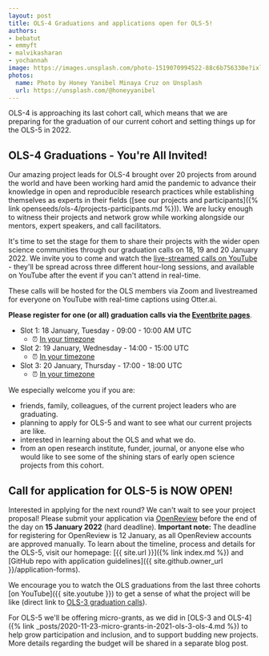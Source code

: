 ```yaml
---
layout: post
title: OLS-4 Graduations and applications open for OLS-5!
authors:
- bebatut
- emmyft
- malvikasharan
- yochannah
image: https://images.unsplash.com/photo-1519070994522-88c6b756330e?ixlib=rb-1.2.1&ixid=MnwxMjA3fDB8MHxwaG90by1wYWdlfHx8fGVufDB8fHx8&auto=format&fit=crop&w=1597&q=80
photos:
  name: Photo by Honey Yanibel Minaya Cruz on Unsplash
  url: https://unsplash.com/@honeyyanibel
---
```


OLS-4 is approaching its last cohort call, which means that we are preparing for the graduation of our current cohort 
and setting things up for the OLS-5 in 2022.

## OLS-4 Graduations - You're All Invited!

Our amazing project leads for OLS-4 brought over 20 projects from around the world and have been working hard amid the pandemic to advance their knowledge in open and reproducible research practices while establishing themselves 
as experts in their fields ([see our projects and participants]({% link openseeds/ols-4/projects-participants.md %})). 
We are lucky enough to witness their projects and network grow while working alongside our mentors, expert speakers, 
and call facilitators.

It's time to set the stage for them to share their projects with the wider open science communities through our graduation calls on 18, 19 and 20 January 2022.
We invite you to come and watch the [live-streamed calls on YouTube]({{site.youtube}}) - they'll be spread across three different 
hour-long sessions, and available on YouTube after the event if you can't attend in real-time. 

These calls will be hosted for the OLS members via Zoom and livestreamed for everyone on YouTube with real-time captions using Otter.ai.

**Please register for one (or all) graduation calls via the [Eventbrite pages](https://www.eventbrite.com/cc/ols-4-graduations-44929)**.
- Slot 1: 18 January, Tuesday - 09:00 - 10:00 AM UTC
    - ⏰ [In your timezone](https://arewemeetingyet.com/London/2022-01-18/09:00/week-16-ols-4-grad1)
- Slot 2: 19 January, Wednesday - 14:00 - 15:00 UTC
    - ⏰ [In your timezone](https://arewemeetingyet.com/London/2022-01-19/14:00/week-16-ols-4-grad1)
- Slot 3: 20 January, Thursday - 17:00 - 18:00 UTC
    - ⏰ [In your timezone](https://arewemeetingyet.com/London/2022-01-20/17:00/week-16-ols-4-grad1)

We especially welcome you if you are:
- friends, family, colleagues, of the current project leaders who are graduating.
- planning to apply for OLS-5 and want to see what our current projects are like.
- interested in learning about the OLS and what we do.
- from an open research institute, funder, journal, or anyone else who would like to see some of the shining stars of early open science projects from this cohort.

## Call for application for OLS-5 is NOW OPEN!

Interested in applying for the next round? We can't wait to see your project proposal! 
Please submit your application via [OpenReview](https://openreview.net/group?id=openlifesci.org/Open_Life_Science/2022/Cohort_5) before the end of the day on **15 January 2022** (hard deadline). **Important note:** The deadline for registering for OpenReview is 12 January, as all OpenReview accounts are approved manually. 
To learn about the timeline, process and details for the OLS-5, visit our homepage: [{{ site.url }}]({% link index.md %}) and
[GitHub repo with application guidelines]({{ site.github.owner_url }}/application-forms).


We encourage you to watch the OLS graduations from the last three cohorts [on YouTube]({{ site.youtube }}) to get a sense of what the project will be like (direct link to [OLS-3 graduation calls](https://www.youtube.com/playlist?list=PL1CvC6Ez54KD01eg-XVq0AUHNEpG9dnrA)).

For OLS-5 we'll be offering micro-grants, as we did in [OLS-3 and OLS-4]({% link _posts/2020-11-23-micro-grants-in-2021-ols-3-ols-4.md %}) to help grow participation and inclusion, and to support budding new projects. More details regarding the budget will be shared in a separate blog post.
